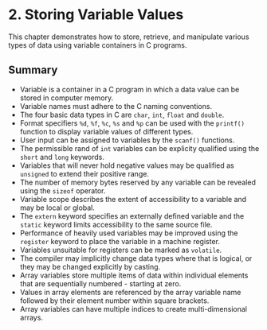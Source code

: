# 2. Storing Variable Values

This chapter demonstrates how to store, retrieve, and manipulate various types of data using variable containers in C programs.

## Summary
- Variable is a container in a C program in which a data value can be stored in computer memory.
- Variable names must adhere to the C naming conventions.
- The four basic data types in C are `char`, `int`, `float` and `double`.
- Format specifiers `%d`, `%f`, `%c`, `%s` and `%p` can be used with the `printf()` function to display variable values of different types.
- User input can be assigned to variables by the `scanf()` functions.
- The permissible rand of `int` variables can be explicity qualified using the `short` and `long` keywords.
- Variables that will never hold negative values may be qualified as `unsigned` to extend their positive range.
- The number of memory bytes reserved by any variable can be revealed using the `sizeof` operator.
- Variable scope describes the extent of accessibility to a variable and may be local or global.
- The `extern` keyword specifies an externally defined variable and the `static` keyword limits accessibility to the same source file.
- Performance of heavily used variables may be improved using the `register` keyword to place the variable in a machine register.
- Variables unsuitable for registers can be marked as `volatile`.
- The compiler may implicitly change data types where that is logical, or they may be changed explicitly by casting.
- Array variables store multiple items of data within individual elements that are sequentially numbered - starting at zero.
- Values in array elements are referenced by the array variable name followed by their element number within square brackets.
- Array variables can have multiple indices to create multi-dimensional arrays.